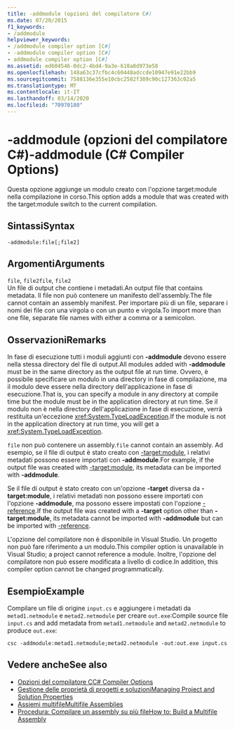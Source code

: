 ```yaml
---
title: -addmodule (opzioni del compilatore C#)
ms.date: 07/20/2015
f1_keywords:
- /addmodule
helpviewer_keywords:
- /addmodule compiler option [C#]
- -addmodule compiler option [C#]
- addmodule compiler option [C#]
ms.assetid: ed604546-0dc2-4bd4-9a3e-610a8d973e58
ms.openlocfilehash: 148a63c37cfbc4c60448adccde10947e91e22bb9
ms.sourcegitcommit: 7588136e355e10cbc2582f389c90c127363c02a5
ms.translationtype: MT
ms.contentlocale: it-IT
ms.lasthandoff: 03/14/2020
ms.locfileid: "70970180"
---
```

# <a name="-addmodule-c-compiler-options"></a><span data-ttu-id="f964c-102">-addmodule (opzioni del compilatore C#)</span><span class="sxs-lookup"><span data-stu-id="f964c-102">-addmodule (C# Compiler Options)</span></span>
<span data-ttu-id="f964c-103">Questa opzione aggiunge un modulo creato con l'opzione target:module nella compilazione in corso.</span><span class="sxs-lookup"><span data-stu-id="f964c-103">This option adds a module that was created with the target:module switch to the current compilation.</span></span>  
  
## <a name="syntax"></a><span data-ttu-id="f964c-104">Sintassi</span><span class="sxs-lookup"><span data-stu-id="f964c-104">Syntax</span></span>  
  
```console  
-addmodule:file[;file2]  
```  
  
## <a name="arguments"></a><span data-ttu-id="f964c-105">Argomenti</span><span class="sxs-lookup"><span data-stu-id="f964c-105">Arguments</span></span>  
 <span data-ttu-id="f964c-106">`file`, `file2`</span><span class="sxs-lookup"><span data-stu-id="f964c-106">`file`, `file2`</span></span>  
 <span data-ttu-id="f964c-107">Un file di output che contiene i metadati.</span><span class="sxs-lookup"><span data-stu-id="f964c-107">An output file that contains metadata.</span></span> <span data-ttu-id="f964c-108">Il file non può contenere un manifesto dell'assembly.</span><span class="sxs-lookup"><span data-stu-id="f964c-108">The file cannot contain an assembly manifest.</span></span> <span data-ttu-id="f964c-109">Per importare più di un file, separare i nomi dei file con una virgola o con un punto e virgola.</span><span class="sxs-lookup"><span data-stu-id="f964c-109">To import more than one file, separate file names with either a comma or a semicolon.</span></span>  
  
## <a name="remarks"></a><span data-ttu-id="f964c-110">Osservazioni</span><span class="sxs-lookup"><span data-stu-id="f964c-110">Remarks</span></span>  
 <span data-ttu-id="f964c-111">In fase di esecuzione tutti i moduli aggiunti con **-addmodule** devono essere nella stessa directory del file di output.</span><span class="sxs-lookup"><span data-stu-id="f964c-111">All modules added with **-addmodule** must be in the same directory as the output file at run time.</span></span> <span data-ttu-id="f964c-112">Ovvero, è possibile specificare un modulo in una directory in fase di compilazione, ma il modulo deve essere nella directory dell'applicazione in fase di esecuzione.</span><span class="sxs-lookup"><span data-stu-id="f964c-112">That is, you can specify a module in any directory at compile time but the module must be in the application directory at run time.</span></span> <span data-ttu-id="f964c-113">Se il modulo non è nella directory dell'applicazione in fase di esecuzione, verrà restituita un'eccezione <xref:System.TypeLoadException>.</span><span class="sxs-lookup"><span data-stu-id="f964c-113">If the module is not in the application directory at run time, you will get a <xref:System.TypeLoadException>.</span></span>  
  
 <span data-ttu-id="f964c-114">`file` non può contenere un assembly.</span><span class="sxs-lookup"><span data-stu-id="f964c-114">`file` cannot contain an assembly.</span></span> <span data-ttu-id="f964c-115">Ad esempio, se il file di output è stato creato con [-target:module](./target-module-compiler-option.md), i relativi metadati possono essere importati con **-addmodule**.</span><span class="sxs-lookup"><span data-stu-id="f964c-115">For example, if the output file was created with [-target:module](./target-module-compiler-option.md), its metadata can be imported with **-addmodule**.</span></span>  
  
 <span data-ttu-id="f964c-116">Se il file di output è stato creato con un'opzione **-target** diversa da **-target:module**, i relativi metadati non possono essere importati con l'opzione **-addmodule**, ma possono essere impostati con l'opzione [-reference](./reference-compiler-option.md).</span><span class="sxs-lookup"><span data-stu-id="f964c-116">If the output file was created with a **-target** option other than **-target:module**, its metadata cannot be imported with **-addmodule** but can be imported with [-reference](./reference-compiler-option.md).</span></span>  
  
 <span data-ttu-id="f964c-117">L'opzione del compilatore non è disponibile in Visual Studio. Un progetto non può fare riferimento a un modulo.</span><span class="sxs-lookup"><span data-stu-id="f964c-117">This compiler option is unavailable in Visual Studio; a project cannot reference a module.</span></span> <span data-ttu-id="f964c-118">Inoltre, l'opzione del compilatore non può essere modificata a livello di codice.</span><span class="sxs-lookup"><span data-stu-id="f964c-118">In addition, this compiler option cannot be changed programmatically.</span></span>  
  
## <a name="example"></a><span data-ttu-id="f964c-119">Esempio</span><span class="sxs-lookup"><span data-stu-id="f964c-119">Example</span></span>  
 <span data-ttu-id="f964c-120">Compilare un file di origine `input.cs` e aggiungere i metadati da `metad1.netmodule` e `metad2.netmodule` per creare `out.exe`:</span><span class="sxs-lookup"><span data-stu-id="f964c-120">Compile source file `input.cs` and add metadata from `metad1.netmodule` and `metad2.netmodule` to produce `out.exe`:</span></span>  
  
```console  
csc -addmodule:metad1.netmodule;metad2.netmodule -out:out.exe input.cs  
```  
  
## <a name="see-also"></a><span data-ttu-id="f964c-121">Vedere anche</span><span class="sxs-lookup"><span data-stu-id="f964c-121">See also</span></span>

- [<span data-ttu-id="f964c-122">Opzioni del compilatore C</span><span class="sxs-lookup"><span data-stu-id="f964c-122">C# Compiler Options</span></span>](./index.md)
- [<span data-ttu-id="f964c-123">Gestione delle proprietà di progetti e soluzioni</span><span class="sxs-lookup"><span data-stu-id="f964c-123">Managing Project and Solution Properties</span></span>](/visualstudio/ide/managing-project-and-solution-properties)
- [<span data-ttu-id="f964c-124">Assiemi multifile</span><span class="sxs-lookup"><span data-stu-id="f964c-124">Multifile Assemblies</span></span>](../../../framework/app-domains/multifile-assemblies.md)
- [<span data-ttu-id="f964c-125">Procedura: Compilare un assembly su più file</span><span class="sxs-lookup"><span data-stu-id="f964c-125">How to: Build a Multifile Assembly</span></span>](../../../framework/app-domains/build-multifile-assembly.md)

